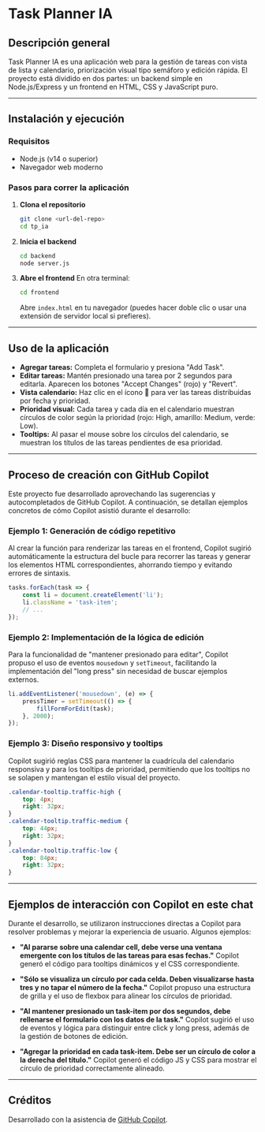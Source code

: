 # Task Planner IA

## Descripción general

Task Planner IA es una aplicación web para la gestión de tareas con vista de lista y calendario, priorización visual tipo semáforo y edición rápida. El proyecto está dividido en dos partes: un backend simple en Node.js/Express y un frontend en HTML, CSS y JavaScript puro.

---

## Instalación y ejecución

### Requisitos

- Node.js (v14 o superior)
- Navegador web moderno

### Pasos para correr la aplicación

1. **Clona el repositorio**
   ```bash
   git clone <url-del-repo>
   cd tp_ia
   ```

2. **Inicia el backend**
   ```bash
   cd backend
   node server.js
   ```

3. **Abre el frontend**
   En otra terminal:
   ```bash
   cd frontend
   ```
   Abre `index.html` en tu navegador (puedes hacer doble clic o usar una extensión de servidor local si prefieres).

---

## Uso de la aplicación

- **Agregar tareas:** Completa el formulario y presiona "Add Task".
- **Editar tareas:** Mantén presionado una tarea por 2 segundos para editarla. Aparecen los botones "Accept Changes" (rojo) y "Revert".
- **Vista calendario:** Haz clic en el ícono 📅 para ver las tareas distribuidas por fecha y prioridad.
- **Prioridad visual:** Cada tarea y cada día en el calendario muestran círculos de color según la prioridad (rojo: High, amarillo: Medium, verde: Low).
- **Tooltips:** Al pasar el mouse sobre los círculos del calendario, se muestran los títulos de las tareas pendientes de esa prioridad.

---

## Proceso de creación con GitHub Copilot

Este proyecto fue desarrollado aprovechando las sugerencias y autocompletados de GitHub Copilot.
A continuación, se detallan ejemplos concretos de cómo Copilot asistió durante el desarrollo:

### Ejemplo 1: Generación de código repetitivo

Al crear la función para renderizar las tareas en el frontend, Copilot sugirió automáticamente la estructura del bucle para recorrer las tareas y generar los elementos HTML correspondientes, ahorrando tiempo y evitando errores de sintaxis.

```javascript
tasks.forEach(task => {
    const li = document.createElement('li');
    li.className = 'task-item';
    // ...
});
```

### Ejemplo 2: Implementación de la lógica de edición

Para la funcionalidad de "mantener presionado para editar", Copilot propuso el uso de eventos `mousedown` y `setTimeout`, facilitando la implementación del "long press" sin necesidad de buscar ejemplos externos.

```javascript
li.addEventListener('mousedown', (e) => {
    pressTimer = setTimeout(() => {
        fillFormForEdit(task);
    }, 2000);
});
```

### Ejemplo 3: Diseño responsivo y tooltips

Copilot sugirió reglas CSS para mantener la cuadrícula del calendario responsiva y para los tooltips de prioridad, permitiendo que los tooltips no se solapen y mantengan el estilo visual del proyecto.

```css
.calendar-tooltip.traffic-high {
    top: 4px;
    right: 32px;
}
.calendar-tooltip.traffic-medium {
    top: 44px;
    right: 32px;
}
.calendar-tooltip.traffic-low {
    top: 84px;
    right: 32px;
}
```

---

## Ejemplos de interacción con Copilot en este chat

Durante el desarrollo, se utilizaron instrucciones directas a Copilot para resolver problemas y mejorar la experiencia de usuario. Algunos ejemplos:

- **"Al pararse sobre una calendar cell, debe verse una ventana emergente con los títulos de las tareas para esas fechas."**
  Copilot generó el código para tooltips dinámicos y el CSS correspondiente.

- **"Sólo se visualiza un círculo por cada celda. Deben visualizarse hasta tres y no tapar el número de la fecha."**
  Copilot propuso una estructura de grilla y el uso de flexbox para alinear los círculos de prioridad.

- **"Al mantener presionado un task-item por dos segundos, debe rellenarse el formulario con los datos de la task."**
  Copilot sugirió el uso de eventos y lógica para distinguir entre click y long press, además de la gestión de botones de edición.

- **"Agregar la prioridad en cada task-item. Debe ser un círculo de color a la derecha del título."**
  Copilot generó el código JS y CSS para mostrar el círculo de prioridad correctamente alineado.

---

## Créditos

Desarrollado con la asistencia de [GitHub Copilot](https://github.com/features/copilot).
